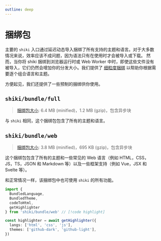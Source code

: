 ```yaml
---
outline: deep
---
```


# 捆绑包

主要的 `shiki` 入口通过延迟动态导入捆绑了所有支持的主题和语言。对于大多数情况来说，效率应该不成问题，因为语法只有在使用时才会被导入或下载。 然而，当你将 shiki 捆绑到浏览器运行时或 Web Worker 中时，即使这些文件没有被导入，它们仍然会增加你的分发大小。我们提供了 [细粒度捆绑](/guide/install#细粒度捆绑) 以帮助你根据需要逐个组合语言和主题。

方便起见，我们还提供了一些预制的捆绑供你使用。

## `shiki/bundle/full`

> [捆绑包大小](/guide/#捆绑包大小): 6.4 MB (minified)，1.2 MB (gzip)，包含异步块

与 `shiki` 相同，这个捆绑包包含了所有的主题和语言。

## `shiki/bundle/web`

> [捆绑包大小](/guide/#捆绑包大小): 3.8 MB (minified)，695 KB (gzip)，包含异步块

这个捆绑包包含了所有的主题和一些常见的 Web 语言（例如 HTML，CSS，JS，TS，JSON 和 Markdown 等）以及一些框架支持（例如 Vue，JSX 和 Svelte 等）。

和正常情况一样，该捆绑包中也可使用 `shiki` 的所有功能。

```ts twoslash
import {
  BundledLanguage,
  BundledTheme,
  codeToHtml,
  getHighlighter
} from 'shiki/bundle/web' // [!code highlight]

const highlighter = await getHighlighter({
  langs: ['html', 'css', 'js'],
  themes: ['github-dark', 'github-light'],
})
```
